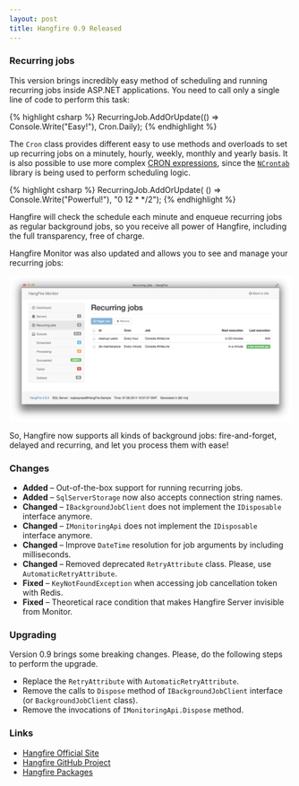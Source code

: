 ```yaml
---
layout: post
title: Hangfire 0.9 Released
---
```


### Recurring jobs

This version brings incredibly easy method of scheduling and running recurring jobs inside ASP.NET applications. You need to call only a single line of code to perform this task:

{% highlight csharp %}
RecurringJob.AddOrUpdate(() => Console.Write("Easy!"), Cron.Daily);
{% endhighlight %}

The `Cron` class provides different easy to use methods and overloads to set up recurring jobs on a minutely, hourly, weekly, monthly and yearly basis. It is also possible to use more complex [CRON expressions](http://en.wikipedia.org/wiki/Cron#CRON_expression), since the [`NCrontab`](https://code.google.com/p/ncrontab/) library is being used to perform scheduling logic.

{% highlight csharp %}
RecurringJob.AddOrUpdate(
    () => Console.Write("Powerful!"), 
    "0 12 * */2");
{% endhighlight %}

Hangfire will check the schedule each minute and enqueue recurring jobs as regular background jobs, so you receive all power of Hangfire, including the full transparency, free of charge. 

Hangfire Monitor was also updated and allows you to see and manage your recurring jobs:

![Recurring jobs](/img/recurring.png)

So, Hangfire now supports all kinds of background jobs: fire-and-forget, delayed and recurring, and let you process them with ease!

### Changes

* **Added** – Out-of-the-box support for running recurring jobs.
* **Added** – `SqlServerStorage` now also accepts connection string names.
* **Changed** – `IBackgroundJobClient` does not implement the `IDisposable` interface anymore.
* **Changed** – `IMonitoringApi` does not implement the `IDisposable` interface anymore.
* **Changed** – Improve `DateTime` resolution for job arguments by including milliseconds.
* **Changed** – Removed deprecated `RetryAttribute` class. Please, use `AutomaticRetryAttribute`.
* **Fixed** – `KeyNotFoundException` when accessing job cancellation token with Redis.
* **Fixed** – Theoretical race condition that makes Hangfire Server invisible from Monitor.

### Upgrading

Version 0.9 brings some breaking changes. Please, do the following steps to perform the upgrade.

* Replace the `RetryAttribute` with `AutomaticRetryAttribute`.
* Remove the calls to `Dispose` method of `IBackgroundJobClient` interface (or `BackgroundJobClient` class).
* Remove the invocations of `IMonitoringApi.Dispose` method.

### Links

* [Hangfire Official Site](http://hangfire.io)
* [Hangfire GitHub Project](https://github.com/odinserj/Hangfire)
* [Hangfire Packages](https://www.nuget.org/packages?q=hangfire)